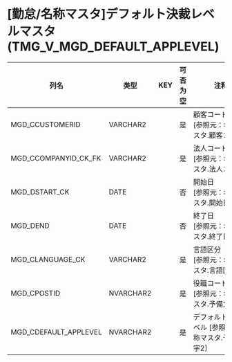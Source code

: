 # [勤怠/名称マスタ]デフォルト決裁レベルマスタ(TMG_V_MGD_DEFAULT_APPLEVEL)
| 列名   | 类型   | KEY  | 可否为空 | 注释   |
| ---- | ---- | ---- | ---- | ---- |
|MGD_CCUSTOMERID|VARCHAR2||是|顧客コード　　　　　 [参照元：名称マスタ.顧客コード]|
|MGD_CCOMPANYID_CK_FK|VARCHAR2||是|法人コード　　　　　 [参照元：名称マスタ.法人コード]|
|MGD_DSTART_CK|DATE||否|開始日　　　　　　　 [参照元：名称マスタ.開始日]|
|MGD_DEND|DATE||否|終了日　　　　　　　 [参照元：名称マスタ.終了日]|
|MGD_CLANGUAGE_CK|VARCHAR2||是|言語区分　　　　　　 [参照元：名称マスタ.言語区分]|
|MGD_CPOSTID|NVARCHAR2||是|役職コード　　　　　 [参照元：名称マスタ.予備文字1]|
|MGD_CDEFAULT_APPLEVEL|NVARCHAR2||是|デフォルト決裁レベル [参照元：名称マスタ.予備文字2]|

